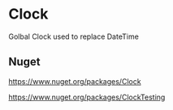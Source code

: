 # Clock
Golbal Clock used to replace DateTime

## Nuget

https://www.nuget.org/packages/Clock

https://www.nuget.org/packages/ClockTesting
